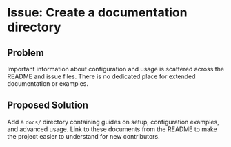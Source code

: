 # Issue: Create a documentation directory

## Problem

Important information about configuration and usage is scattered across the README and issue files. There is no dedicated place for extended documentation or examples.

## Proposed Solution

Add a `docs/` directory containing guides on setup, configuration examples, and advanced usage. Link to these documents from the README to make the project easier to understand for new contributors.
